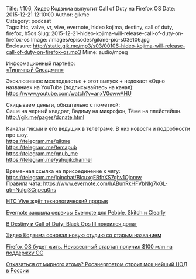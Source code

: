 Title: #106, Хидео Кодзима выпустит Call of Duty на Firefox OS
Date: 2015-12-21 12:10:00
Author: gikme  
Category: podcast  
Tags: htc, valve, vr, vive, evernote, hideo kojima, destiny, call of duty, firefox, h5os
Slug: 2015-12-21-hideo-kojima-will-release-call-of-duty-on-firefox-os
Image: /images/episodes/gikme-pic-s03e106.jpg  
Enclosure: http://static.gik.me/mp3/s03/00106-hideo-kojima-will-release-call-of-duty-on-firefox-os.mp3
Mime: audio/mpeg


Информационный партнёр:  
[«Типичный Сисадмин»](https://vk.com/sysodmins)

Эксклюзивное межподкастье + этот выпуск + недокаст «Одно название» на YouTube (подписывайтесь на канал):  
<https://www.youtube.com/watch?v=anxV0cwwAHU>

Скидываем деньги, обязательно с пометкой:  
Саше на черный квадрат, Вадиму на микрофон, Тёме на плейстейшн.  
<http://gik.me/pages/donate.html>

Каналы гик.ми и его ведущих в телеграме. В них новости и подробности про шоу.  
<https://telegram.me/gikme>  
<https://telegram.me/temapub>  
<https://telegram.me/qnub_me>  
<https://telegram.me/yahujikchannel>

Временная ссылка на присоединение к чяту:  
<https://telegram.me/joinchat/BIcuxgFBfhXS7ghv1Ojomw>  
Правила чата: <https://www.evernote.com/l/ABunRkHFVbNIg7kGL-gtmNulgj3Cnpeg0ns>

[HTC Vive ждёт технологический прорыв](https://talk.gik.me/posts/PvgFwdCGoe4PLg2d5/htc-vive-zhdyot-tehnologicheskij-proryv)

[Evernote закрыла сервисы Evernote для Pebble, Skitch и Clearly](https://talk.gik.me/posts/jrZzqejCBisbsTrpb/evernote-zakryla-servisy-evernote-dlya-pebble-skitch-i)

[В Destiny и Call of Duty: Black Ops III появился донат](https://talk.gik.me/posts/zsXCavss5AnEcXJEb/v-destiny-i-call-of-duty-black-ops-iii-poyavilsya-donat)

[Хидео Кодзима основал новую студию со старым названием](https://talk.gik.me/posts/tyiPDL5m3d4o5ZX3d/hideo-kodzima-osnoval-novuyu-studiyu-so-starym-nazvaniem)

[Firefox OS будет жить. Неизвестный стартап получил $100 млн на поддержку ОС](https://talk.gik.me/posts/Am5xE2wv4adERHvXe/firefox-os-budet-zhit-neizvestnyj-startap-poluchil-usd100)

[Отказаться от мирного атома? Росэнергоатом строит мощнейший ЦОД в России](https://talk.gik.me/posts/8maKpWk4hNwhbqZ9t/otkazatsya-ot-mirnogo-atoma-rosenergoatom-stroit-moshnejshij)
